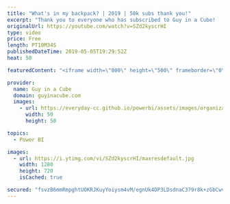 ```yaml
---
title: "What's in my backpack? | 2019 | 50k subs thank you!"
excerpt: "Thank you to everyone who has subscribed to Guy in a Cube!   Let's have a look at what's in my backpack and all the gear Adam travels with.   ******** LET'S CONNECT! ********  -- http://twitter.com/guyinacube -- http://twitter.com/awsaxton -- http://twitter.com/patrickdba -- http://www.facebook.com/guyinacube"
originalUrl: https://youtube.com/watch?v=SZd2kyscrHI
type: video
price: Free
length: PT10M34S
publishedDateTime: 2019-05-05T19:29:52Z
heat: 50

featuredContent: "<iframe width=\"800\" height=\"500\" frameborder=\"0\" src=\"https://www.youtube.com/embed/SZd2kyscrHI\" allow=\"accelerometer; autoplay; encrypted-media; gyroscope; picture-in-picture\" allowfullscreen></iframe>"

provider:
  name: Guy in a Cube
  domain: guyinacube.com
  images:
    - url: https://everyday-cc.github.io/powerbi/assets/images/organizations/guyinacube.com-50x50.jpg
      width: 50
      height: 50

topics:
  - Power BI

images:
  - url: https://i.ytimg.com/vi/SZd2kyscrHI/maxresdefault.jpg
    width: 1280
    height: 720
    isCached: true

secured: "fsvzB6mmRmpghtUOKRJKuyYoiysm4vM/egnUk4DP3LDsdnaC379r8k+zGbCwvPloEGQc4Z7TXqslZddJGXkuN4YWSeOGuqZtN/G+OvtMDHbgmbGsnEhASNSnBGWBA8rt8RwIUzE5N+0r5n4/rkYk5GDuhJ1sEuOYKtergsHAr+jLDctC5EA8J0S6ZE7C30BRvUCcTzv05zhFDWuDD+IK7q5AFE0FJg1LxnLr1qdx6GnVnKxx+CrPHjmV7xWVRlvMxlOC8azGsdyRO7sNVSVXG5/oiT4mTZZ6RtLEIsLpkAEz2PDmCA3kBIMmhw7nmOTIkopHcdhqPaoC/mgJ7HqY+nI1Z4yRwEpPkJQukdmwRu1r7eVc0CiTVsJPsMXy8GlfoZp488IZEiYwJEMaybRhxC/U+MaHx5MJU7CxlJarmrY=;veh7RYElLvYAYSG4M5mpGw=="
---
```


